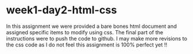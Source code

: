 # week1-day2-html-css

In this assignment we were provided a bare bones html document and 
assigned specific items to modify using css.
The final part of the instructions were to push the code to github.
I may make more revisions to the css code as I do not feel this assignment is 100% perfect yet !!
